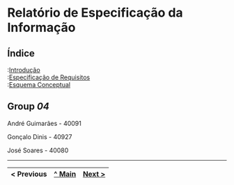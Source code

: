 # Relatório de Especificação da Informação

## Índice

:[Introdução](rei01.md)  
:[Especificação de Requisitos](rei02.md)  
:[Esquema Conceptual](rei03.md)  

## Group _04_

André Guimarães - 40091

Gonçalo Dinis - 40927

José Soares - 40080

---
< Previous | [^ Main](https://github.com/JoseMSoares/TCM22-SIBD-G04) | [Next >](rei01.md)
:--- | :---: | ---: 